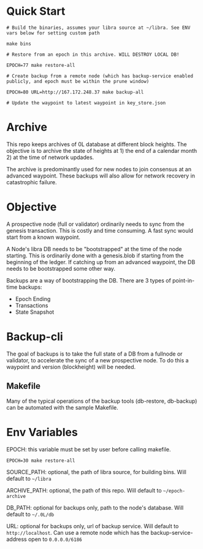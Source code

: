 # Quick Start

```
# Build the binaries, assumes your libra source at ~/libra. See ENV vars below for setting custom path

make bins

# Restore from an epoch in this archive. WILL DESTROY LOCAL DB!

EPOCH=77 make restore-all

# Create backup from a remote node (which has backup-service enabled publicly, and epoch must be within the prune window)

EPOCH=80 URL=http://167.172.248.37 make backup-all

# Update the waypoint to latest waypoint in key_store.json

```

# Archive

This repo keeps archives of 0L database at different block heights. The objective is to archive the state of heights at 1) the end of a calendar month 2) at the time of network updades.

The archive is predominantly used for new nodes to join consensus at an advanced waypoint. These backups will also allow for network recovery in catastrophic failure.

# Objective

A prospective node (full or validator) ordinarily needs to sync from the genesis transaction. This is costly and time consuming. A fast sync would start from a known waypoint.
 
A Node's libra DB needs to be "bootstrapped" at the time of the node starting. This is ordinarily done with a genesis.blob if starting from the beginning of the ledger. If catching up from an advanced waypoint, the DB needs to be bootstrapped some other way.

Backups are a way of bootstrapping the DB. There are 3 types of point-in-time backups:
- Epoch Ending
- Transactions
- State Snapshot

# Backup-cli

The goal of backups is to take the full state of a DB from a fullnode or validator, to accelerate the sync of a new prospective node.
To do this a waypoint and version (blockheight) will be needed.

## Makefile

Many of the typical operations of the backup tools (db-restore, db-backup) can be automated with the sample Makefile.

# Env Variables

EPOCH:  this variable must be set by user before calling makefile.

`EPOCH=30 make restore-all`

SOURCE_PATH: optional, the path of libra source, for building bins. Will default to `~/libra`

ARCHIVE_PATH: optional, the path of this repo. Will default to `~/epoch-archive`

DB_PATH: optional for backups only, path to the node's database. Will default  to `~/.0L/db`

URL: optional for backups only, url of backup service. Will default to `http://localhost`. Can use a remote node which has the backup-service-address open to `0.0.0.0/6186`
